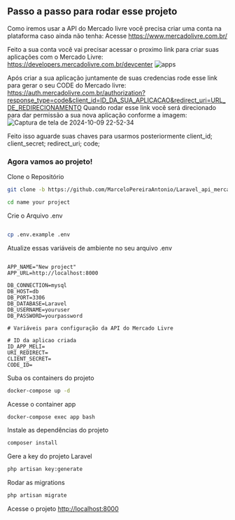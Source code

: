 ## Passo a passo para rodar esse projeto
Como iremos usar a API do Mercado livre você precisa criar uma conta na plataforma caso ainda não tenha:
Acesse https://www.mercadolivre.com.br/

Feito a sua conta você vai precisar acessar o proximo link para criar suas aplicações com o Mercado Livre:
https://developers.mercadolivre.com.br/devcenter
![apps](https://github.com/user-attachments/assets/99b0887e-08a3-41f5-9eeb-45b26d1c50d3)

Após criar a sua aplicação juntamente de suas credencias rode esse link para gerar o seu CODE do Mercado livre:
https://auth.mercadolivre.com.br/authorization?response_type=code&client_id=ID_DA_SUA_APLICACAO&redirect_uri=URL_DE_REDIRECIONAMENTO
Quando rodar esse link você será direcionado para dar permissão a sua nova aplicação conforme a imagem:
![Captura de tela de 2024-10-09 22-52-34](https://github.com/user-attachments/assets/8fbc512f-8ba5-486e-96c5-a408f11e0f69)

Feito isso aguarde suas chaves para usarmos posteriormente 
client_id;
client_secret;
redirect_uri;
code;

### Agora vamos ao projeto!

Clone o Repositório
```sh
git clone -b https://github.com/MarceloPereiraAntonio/Laravel_api_mercado_livre.git
```
```sh
cd name your project
```

Crie o Arquivo .env
```sh

cp .env.example .env
```
Atualize essas variáveis de ambiente no seu arquivo .env
```dosini

APP_NAME="New project"
APP_URL=http://localhost:8000

DB_CONNECTION=mysql
DB_HOST=db
DB_PORT=3306
DB_DATABASE=Laravel
DB_USERNAME=youruser
DB_PASSWORD=yourpassword

# Variáveis para configuração da API do Mercado Livre

# ID da aplicao criada 
ID_APP_MELI=
URI_REDIRECT=
CLIENT_SECRET=
CODE_ID=

```
Suba os containers do projeto
```sh
docker-compose up -d
```

Acesse o container app
```sh
docker-compose exec app bash
```

Instale as dependências do projeto
```sh
composer install
```

Gere a key do projeto Laravel
```sh
php artisan key:generate
```

Rodar as migrations
```sh
php artisan migrate
```

Acesse o projeto
[http://localhost:8000](http://localhost:8000)



